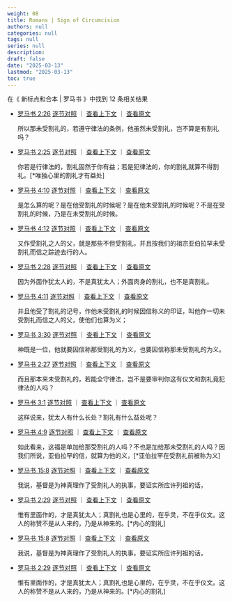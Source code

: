 ```yaml
---
weight: 08
title: Romans | Sign of Circumcision
authors: null
categories: null
tags: null
series: null
description: 
draft: false
date: "2025-03-13"
lastmod: "2025-03-13"
toc: true
---
```


<!--more-->

在《 新标点和合本 | 罗马书 》中找到 12 条相关结果

- [罗马书 2:26](https://wd.bible/rom.2.26.cunps)   [逐节对照](https://wd.bible/bible/verse/rom.2.26.cunps) ｜ [查看上下文](https://wd.bible/search?qs=%e5%89%b2%e7%a4%bc&v=cunps&b=rom&s=1#) ｜ [查看原文](https://wd.bible/exegesis/rom.2.26)
    
    所以那未受割礼的，若遵守律法的条例，他虽然未受割礼，岂不算是有割礼吗？
    
- [罗马书 2:25](https://wd.bible/rom.2.25.cunps)   [逐节对照](https://wd.bible/bible/verse/rom.2.25.cunps) ｜ [查看上下文](https://wd.bible/search?qs=%e5%89%b2%e7%a4%bc&v=cunps&b=rom&s=1#) ｜ [查看原文](https://wd.bible/exegesis/rom.2.25)
    
    你若是行律法的，割礼固然于你有益；若是犯律法的，你的割礼就算不得割礼。[*唯独心里的割礼才有益处]
    
- [罗马书 4:10](https://wd.bible/rom.4.10.cunps)   [逐节对照](https://wd.bible/bible/verse/rom.4.10.cunps) ｜ [查看上下文](https://wd.bible/search?qs=%e5%89%b2%e7%a4%bc&v=cunps&b=rom&s=1#) ｜ [查看原文](https://wd.bible/exegesis/rom.4.10)
    
    是怎么算的呢？是在他受割礼的时候呢？是在他未受割礼的时候呢？不是在受割礼的时候，乃是在未受割礼的时候。
    
- [罗马书 4:12](https://wd.bible/rom.4.12.cunps)   [逐节对照](https://wd.bible/bible/verse/rom.4.12.cunps) ｜ [查看上下文](https://wd.bible/search?qs=%e5%89%b2%e7%a4%bc&v=cunps&b=rom&s=1#) ｜ [查看原文](https://wd.bible/exegesis/rom.4.12)
    
    又作受割礼之人的父，就是那些不但受割礼，并且按我们的祖宗亚伯拉罕未受割礼而信之踪迹去行的人。
    
- [罗马书 2:28](https://wd.bible/rom.2.28.cunps)   [逐节对照](https://wd.bible/bible/verse/rom.2.28.cunps) ｜ [查看上下文](https://wd.bible/search?qs=%e5%89%b2%e7%a4%bc&v=cunps&b=rom&s=1#) ｜ [查看原文](https://wd.bible/exegesis/rom.2.28)
    
    因为外面作犹太人的，不是真犹太人；外面肉身的割礼，也不是真割礼。
    
- [罗马书 4:11](https://wd.bible/rom.4.11.cunps)   [逐节对照](https://wd.bible/bible/verse/rom.4.11.cunps) ｜ [查看上下文](https://wd.bible/search?qs=%e5%89%b2%e7%a4%bc&v=cunps&b=rom&s=1#) ｜ [查看原文](https://wd.bible/exegesis/rom.4.11)
    
    并且他受了割礼的记号，作他未受割礼的时候因信称义的印证，叫他作一切未受割礼而信之人的父，使他们也算为义；
    
- [罗马书 3:30](https://wd.bible/rom.3.30.cunps)   [逐节对照](https://wd.bible/bible/verse/rom.3.30.cunps) ｜ [查看上下文](https://wd.bible/search?qs=%e5%89%b2%e7%a4%bc&v=cunps&b=rom&s=1#) ｜ [查看原文](https://wd.bible/exegesis/rom.3.30)
    
    神既是一位，他就要因信称那受割礼的为义，也要因信称那未受割礼的为义。
    
- [罗马书 2:27](https://wd.bible/rom.2.27.cunps)   [逐节对照](https://wd.bible/bible/verse/rom.2.27.cunps) ｜ [查看上下文](https://wd.bible/search?qs=%e5%89%b2%e7%a4%bc&v=cunps&b=rom&s=1#) ｜ [查看原文](https://wd.bible/exegesis/rom.2.27)
    
    而且那本来未受割礼的，若能全守律法，岂不是要审判你这有仪文和割礼竟犯律法的人吗？
    
- [罗马书 3:1](https://wd.bible/rom.3.1.cunps)   [逐节对照](https://wd.bible/bible/verse/rom.3.1.cunps) ｜ [查看上下文](https://wd.bible/search?qs=%e5%89%b2%e7%a4%bc&v=cunps&b=rom&s=1#) ｜ [查看原文](https://wd.bible/exegesis/rom.3.1)
    
    这样说来，犹太人有什么长处？割礼有什么益处呢？
    
- [罗马书 4:9](https://wd.bible/rom.4.9.cunps)   [逐节对照](https://wd.bible/bible/verse/rom.4.9.cunps) ｜ [查看上下文](https://wd.bible/search?qs=%e5%89%b2%e7%a4%bc&v=cunps&b=rom&s=1#) ｜ [查看原文](https://wd.bible/exegesis/rom.4.9)
    
    如此看来，这福是单加给那受割礼的人吗？不也是加给那未受割礼的人吗？因我们所说，亚伯拉罕的信，就算为他的义，[*亚伯拉罕在受割礼前被称为义]
    
- [罗马书 15:8](https://wd.bible/rom.15.8.cunps)   [逐节对照](https://wd.bible/bible/verse/rom.15.8.cunps) ｜ [查看上下文](https://wd.bible/search?qs=%e5%89%b2%e7%a4%bc&v=cunps&b=rom&s=1&p=2#) ｜ [查看原文](https://wd.bible/exegesis/rom.15.8)
    
    我说，基督是为神真理作了受割礼人的执事，要证实所应许列祖的话，
    
- [罗马书 2:29](https://wd.bible/rom.2.29.cunps)   [逐节对照](https://wd.bible/bible/verse/rom.2.29.cunps) ｜ [查看上下文](https://wd.bible/search?qs=%e5%89%b2%e7%a4%bc&v=cunps&b=rom&s=1&p=2#) ｜ [查看原文](https://wd.bible/exegesis/rom.2.29)
    
    惟有里面作的，才是真犹太人；真割礼也是心里的，在乎灵，不在乎仪文。这人的称赞不是从人来的，乃是从神来的。[*内心的割礼]
    
- [罗马书 15:8](https://wd.bible/rom.15.8.cunps)   [逐节对照](https://wd.bible/bible/verse/rom.15.8.cunps) ｜ [查看上下文](https://wd.bible/search?qs=%e5%89%b2%e7%a4%bc&v=cunps&b=rom&s=1&p=2#) ｜ [查看原文](https://wd.bible/exegesis/rom.15.8)
    
    我说，基督是为神真理作了受割礼人的执事，要证实所应许列祖的话，
    
- [罗马书 2:29](https://wd.bible/rom.2.29.cunps)   [逐节对照](https://wd.bible/bible/verse/rom.2.29.cunps) ｜ [查看上下文](https://wd.bible/search?qs=%e5%89%b2%e7%a4%bc&v=cunps&b=rom&s=1&p=2#) ｜ [查看原文](https://wd.bible/exegesis/rom.2.29)
    
    惟有里面作的，才是真犹太人；真割礼也是心里的，在乎灵，不在乎仪文。这人的称赞不是从人来的，乃是从神来的。[*内心的割礼]